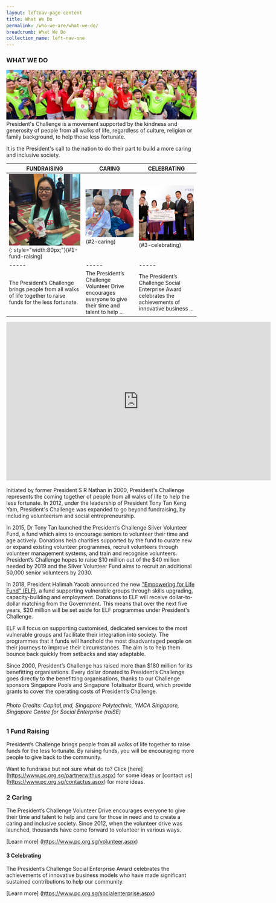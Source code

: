 ```yaml
---
layout: leftnav-page-content
title: What We Do
permalink: /who-we-are/what-we-do/
breadcrumb: What We Do
collection_name: left-nav-one
---
```


### WHAT WE DO
![WhatWeDo_Banner](/images/capita-land.jpg "WhatWeDo Banner")
President's Challenge is a movement supported by the kindness and generosity of people from all walks of life, regardless of culture, religion or family background, to help those less fortunate.

It is the President's call to the nation to do their part to build a more caring and inclusive society.


|FUNDRAISING|CARING|CELEBRATING|
|-----|-----|-----|
|![Fund Raising](/images/wwd_fundraising.jpg){: style="width:80px;"}(#1-fund-raising)|![Caring](/images/wwd_caring.jpg)(#2-caring)|![Celebrating](/images/wwd_celebrating.jpg)(#3-celebrating)|
|-----|-----|-----|
|The President’s Challenge brings people from all walks of life together to raise funds for the less fortunate.|The President’s Challenge Volunteer Drive encourages everyone to give their time and talent to help ...|The President’s Challenge Social Enterprise Award celebrates the achievements of innovative business ... |


<iframe width="700" height="419" src="https://www.youtube.com/embed/nY-GEQh3_l4" frameborder="0" allow="autoplay; encrypted-media" allowfullscreen></iframe>

Initiated by former President S R Nathan in 2000, President's Challenge represents the coming together of people from all walks of life to help the less fortunate. In 2012, under the leadership of President Tony Tan Keng Yam, President's Challenge was expanded to go beyond fundraising, by including volunteerism and social entrepreneurship.

In 2015, Dr Tony Tan launched the President’s Challenge Silver Volunteer Fund, a fund which aims to encourage seniors to volunteer their time and age actively. Donations help charities supported by the fund to curate new or expand existing volunteer programmes, recruit volunteers through volunteer management systems, and train and recognise volunteers. President’s Challenge hopes to raise $10 million out of the $40 million needed by 2019 and the Silver Volunteer Fund aims to recruit an additional 50,000 senior volunteers by 2030. 

In 2018, President Halimah Yacob announced the new ["Empowering for Life Fund" (ELF)](/empowering-for-life-fund/), a fund supporting vulnerable groups through skills upgrading, capacity-building and employment. Donations to ELF will receive dollar-to-dollar matching from the Government. This means that over the next five years, $20 million will be set aside for ELF programmes under President's Challenge. 

ELF will focus on supporting customised, dedicated services to the most vulnerable groups and facilitate their integration into society. The programmes that it funds will handhold the most disadvantaged people on their journeys to improve their circumstances. The aim is to help them bounce back quickly from setbacks and stay adaptable.

Since 2000, President’s Challenge has raised more than $180 million for its benefitting organisations. Every dollar donated to President’s Challenge goes directly to the benefitting organisations, thanks to our Challenge sponsors Singapore Pools and Singapore Totalisator Board, which provide grants to cover the operating costs of President’s Challenge.

###### Photo Credits: CapitaLand, Singapore Polytechnic, YMCA SIngapore, Singapore Centre for Social Enterprise (raiSE)



### 1 Fund Raising
President’s Challenge brings people from all walks of life together to raise funds for the less fortunate. By raising funds, you will be encouraging more people to give back to the community.  

Want to fundraise but not sure what do to? Click [here] (https://www.pc.org.sg/partnerwithus.aspx)  for some ideas or [contact us] (https://www.pc.org.sg/contactus.aspx) for more ideas.

### 2 Caring
The President’s Challenge Volunteer Drive encourages everyone to give their time and talent to help and care for those in need and to create a caring and inclusive society. Since 2012, when the volunteer drive was launched, thousands have come forward to volunteer in various ways.  

[Learn more] (https://www.pc.org.sg/volunteer.aspx)

#### 3 Celebrating
The President’s Challenge Social Enterprise Award celebrates the achievements of innovative business models who have made significant sustained contributions to help our community.

[Learn more] (https://www.pc.org.sg/socialenterprise.aspx)
